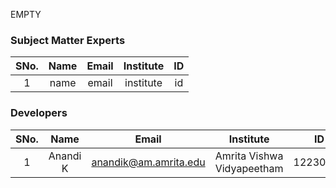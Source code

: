 EMPTY

<!-- Remove all lines above this line before making changes to the file -->

### Subject Matter Experts

| SNo. | Name | Email | Institute | ID  |
| :--: | :--: | :---: | :-------: | :-: |
|  1   | name | email | institute | id  |

### Developers

| SNo. |     Name      |          Email           |         Institute          |    ID    |
| :--: | :-----------: | :----------------------: | :------------------------: | :------: |
|  1   |   Anandi K    |  anandik@am.amrita.edu   | Amrita Vishwa Vidyapeetham | 12230912 |

